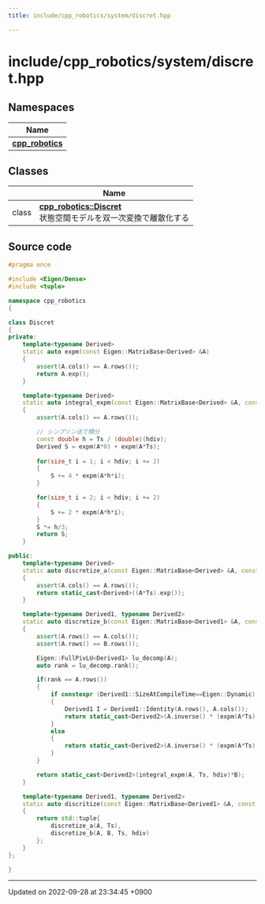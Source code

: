 ```yaml
---
title: include/cpp_robotics/system/discret.hpp

---
```


# include/cpp_robotics/system/discret.hpp



## Namespaces

| Name           |
| -------------- |
| **[cpp_robotics](/cpp_robotics/doxybook/Namespaces/namespacecpp__robotics/)**  |

## Classes

|                | Name           |
| -------------- | -------------- |
| class | **[cpp_robotics::Discret](/cpp_robotics/doxybook/Classes/classcpp__robotics_1_1Discret/)** <br>状態空間モデルを双一次変換で離散化する  |




## Source code

```cpp
#pragma once

#include <Eigen/Dense>
#include <tuple>

namespace cpp_robotics
{

class Discret
{
private:
    template<typename Derived>
    static auto expm(const Eigen::MatrixBase<Derived> &A)
    {
        assert(A.cols() == A.rows());
        return A.exp();
    }

    template<typename Derived>
    static auto integral_expm(const Eigen::MatrixBase<Derived> &A, const float &Ts, size_t hdiv = 1000)
    {
        assert(A.cols() == A.rows());

        // シンプソン法で積分
        const double h = Ts / (double)(hdiv);
        Derived S = expm(A*0) + expm(A*Ts);
        
        for(size_t i = 1; i < hdiv; i += 2)
        {
            S += 4 * expm(A*h*i);
        }

        for(size_t i = 2; i < hdiv; i += 2)
        {
            S += 2 * expm(A*h*i);
        }
        S *= h/3;
        return S;
    }

public:
    template<typename Derived>
    static auto discretize_a(const Eigen::MatrixBase<Derived> &A, const float Ts)
    {
        assert(A.cols() == A.rows());
        return static_cast<Derived>((A*Ts).exp());
    }

    template<typename Derived1, typename Derived2>
    static auto discretize_b(const Eigen::MatrixBase<Derived1> &A, const Eigen::MatrixBase<Derived2> &B, const float &Ts, size_t hdiv = 1000)
    {
        assert(A.rows() == A.cols());
        assert(A.rows() == B.rows());

        Eigen::FullPivLU<Derived1> lu_decomp(A);
        auto rank = lu_decomp.rank();

        if(rank == A.rows())
        {
            if constexpr (Derived1::SizeAtCompileTime==Eigen::Dynamic)
            {
                Derived1 I = Derived1::Identity(A.rows(), A.cols());
                return static_cast<Derived2>(A.inverse() * (expm(A*Ts) - I) * B);
            }
            else
            {
                return static_cast<Derived2>(A.inverse() * (expm(A*Ts) - Derived1::Identity()) * B);
            }
        }

        return static_cast<Derived2>(integral_expm(A, Ts, hdiv)*B);
    }

    template<typename Derived1, typename Derived2>
    static auto discritize(const Eigen::MatrixBase<Derived1> &A, const Eigen::MatrixBase<Derived2> &B, const float &Ts, size_t hdiv = 1000)
    {
        return std::tuple{
            discretize_a(A, Ts),
            discretize_b(A, B, Ts, hdiv)
        };
    }
};

}
```


-------------------------------

Updated on 2022-09-28 at 23:34:45 +0900
